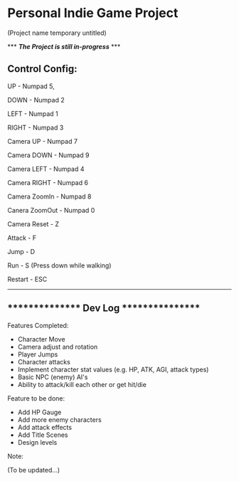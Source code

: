 # Personal Indie Game Project
(Project name temporary untitled)

*** ***The Project is still in-progress*** ***

Control Config:
-----------------------
UP - Numpad 5,

DOWN - Numpad 2

LEFT - Numpad 1

RIGHT - Numpad 3

Camera UP - Numpad 7

Camera DOWN - Numpad 9

Camera LEFT - Numpad 4

Camera RIGHT - Numpad 6

Camera ZoomIn - Numpad 8

Canera ZoomOut - Numpad 0

Camera Reset - Z

Attack - F

Jump - D

Run - S (Press down while walking)

Restart - ESC

-----------------------


************** Dev Log ***************
------------------------------------------------

Features Completed:
 - Character Move
 - Camera adjust and rotation
 - Player Jumps
 - Character attacks
 - Implement character stat values (e.g. HP, ATK, AGI, attack types)
 - Basic NPC (enemy) AI's
 - Ability to attack/kill each other or get hit/die 

Feature to be done:
 - Add HP Gauge
 - Add more enemy characters
 - Add attack effects
 - Add Title Scenes
 - Design levels
 
Note:

(To be updated...)
